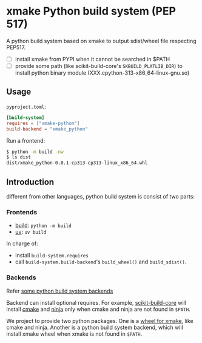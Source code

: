 # xmake Python build system (PEP 517)

A python build system based on xmake to output sdist/wheel file respecting PEP517.

- [ ] install xmake from PYPI when it cannot be searched in $PATH
- [ ] provide some path (like scikit-build-core's `SKBUILD_PLATLIB_DIR`) to install python binary module (XXX.cpython-313-x86_64-linux-gnu.so)

## Usage

`pyproject.toml`:

```toml
[build-system]
requires = ["xmake-python"]
build-backend = "xmake_python"
```

Run a frontend:

```sh
$ python -m build -nw
$ ls dist
dist/xmake_python-0.0.1-cp313-cp313-linux_x86_64.whl
```

## Introduction

different from other languages, python build system is consist of two parts:

### Frontends

- [build](http://pypi.org/project/build/): `python -m build`
- [uv](https://pypi.org/project/uv/): `uv build`

In charge of:

- install `build-system.requires`
- call `build-system.build-backend`'s `build_wheel()` and `build_sdist()`.

### Backends

Refer
[some python build system backends](https://scikit-build-core.readthedocs.io/en/latest/#other-projects-for-building)

Backend can install optional requires. For example,
[scikit-build-core](https://pypi.org/project/scikit-build-core/)
will install [cmake](http://pypi.org/project/cmake) and [ninja](https://pypi.org/project/ninja/)
only when cmake and ninja are not found in `$PATH`.

We project to provide two python packages. One is a
[wheel for xmake](https://github.com/xmake-io/xmake-wheel/), like cmake and
ninja. Another is a python build system backend, which will install xmake wheel
when xmake is not found in `$PATH`.

